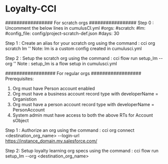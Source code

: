 
# Loyalty-CCI
#################
For scratch orgs
#################
Step 0 : Uncomment the below lines in cumulusCI.yml
#orgs:
    #scratch:
        #lm:
            #config_file: config/project-scratch-def.json
            #days: 30
            
Step 1 : Create an alias for your scratch org using the command : cci org scratch lm '<dev-org-name>' 
  Note: lm is a custom config created in cumulusci.yml

Step 2 : Setup the scratch org using the command : cci flow run setup_lm --org '<dev-org-name>'
  Note : setup_lm is a flow setup in cumulusci.yml
  
  ##################
  For regular orgs
  ##################
  Prerequisites:
  1. Org must have Person account enabled
  2. Org must have a business account record type with developerName = Organistion
  3. Org must have a person account record type with developerName = PersonAccount 
  4. System admin must have access to both the above RTs for Account sObject

  Step 1 : Authorize an org using the command : 
  cci org connect <destination_org_name> --login-url https://instance_domain.my.salesforce.com/
  
  Step 2: Setup loyalty learning org specs using the command : 
  cci flow run setup_lm --org <destination_org_name>
  
